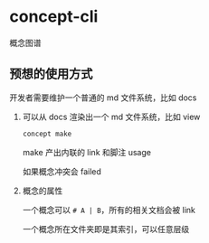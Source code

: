 # concept-cli

概念图谱

## 预想的使用方式

开发者需要维护一个普通的 md 文件系统，比如 docs

1. 可以从 docs 渲染出一个 md 文件系统，比如 view

    ```bash
    concept make
    ```
    
    make 产出内联的 link 和脚注 usage
    
    如果概念冲突会 failed

2. 概念的属性

    一个概念可以 `# A | B`，所有的相关文档会被 link
    
    一个概念所在文件夹即是其索引，可以任意层级
